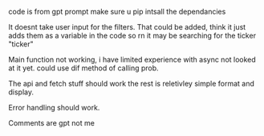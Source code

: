 code is from gpt prompt
make sure u pip intsall the dependancies

It doesnt take user input for the filters. That could be added, think it just adds them as a variable in the code so rn it may be searching for the ticker "ticker"

Main function not working, i have limited experience with async not looked at it yet. could use dif method of calling prob.

The api and fetch stuff should work the rest is reletivley simple format and display.

Error handling should work.

Comments are gpt not me
